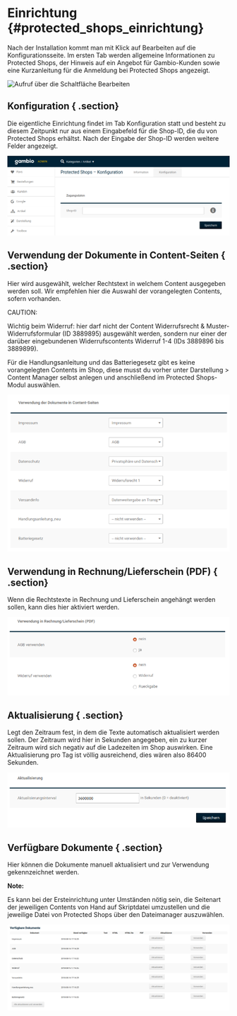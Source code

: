 # Einrichtung {#protected_shops_einrichtung}

Nach der Installation kommt man mit Klick auf Bearbeiten auf die Konfigurationsseite. Im ersten Tab werden allgemeine Informationen zu Protected Shops, der Hinweis auf ein Angebot für Gambio-Kunden sowie eine Kurzanleitung für die Anmeldung bei Protected Shops angezeigt.

![](Bilder/protectedshops/ps-20200213_001.png "Aufruf über die Schaltfläche
      Bearbeiten")

## Konfiguration { .section}

Die eigentliche Einrichtung findet im Tab Konfiguration statt und besteht zu diesem Zeitpunkt nur aus einem Eingabefeld für die Shop-ID, die du von Protected Shops erhältst. Nach der Eingabe der Shop-ID werden weitere Felder angezeigt.

![](Bilder/protectedshops/ps-20200213_002.png "Protected Shops Konfiguration")

## Verwendung der Dokumente in Content-Seiten { .section}

Hier wird ausgewählt, welcher Rechtstext in welchem Content ausgegeben werden soll. Wir empfehlen hier die Auswahl der vorangelegten Contents, sofern vorhanden.

CAUTION:

Wichtig beim Widerruf: hier darf nicht der Content Widerrufsrecht & Muster-Widerrufsformular \(ID 3889895\) ausgewählt werden, sondern nur einer der darüber eingebundenen Widerrufscontents Widerruf 1-4 \(IDs 3889896 bis 3889899\).

Für die Handlungsanleitung und das Batteriegesetz gibt es keine vorangelegten Contents im Shop, diese musst du vorher unter Darstellung \> Content Manager selbst anlegen und anschließend im Protected Shops-Modul auswählen.

![](Bilder/protectedshops/ps-20200213_004.png "Verwendung der Dokumente in Content-Seiten")

## Verwendung in Rechnung/Lieferschein \(PDF\) { .section}

Wenn die Rechtstexte in Rechnung und Lieferschein angehängt werden sollen, kann dies hier aktiviert werden.

![](Bilder/protectedshops/ps-20200213_007.png "Verwendung in Rechnung/Lieferschein (PDF)")

## Aktualisierung { .section}

Legt den Zeitraum fest, in dem die Texte automatisch aktualisiert werden sollen. Der Zeitraum wird hier in Sekunden angegeben, ein zu kurzer Zeitraum wird sich negativ auf die Ladezeiten im Shop auswirken. Eine Aktualisierung pro Tag ist völlig ausreichend, dies wären also 86400 Sekunden.

![](Bilder/protectedshops/ps-20200213_008.png "Aktualisierung")

## Verfügbare Dokumente { .section}

Hier können die Dokumente manuell aktualisiert und zur Verwendung gekennzeichnet werden.

**Note:**

Es kann bei der Ersteinrichtung unter Umständen nötig sein, die Seitenart der jeweiligen Contents von Hand auf Skriptdatei umzustellen und die jeweilige Datei von Protected Shops über den Dateimanager auszuwählen.

![](Bilder/protectedshops/ps-20200213_006.png "Verfügbare Dokumente")




